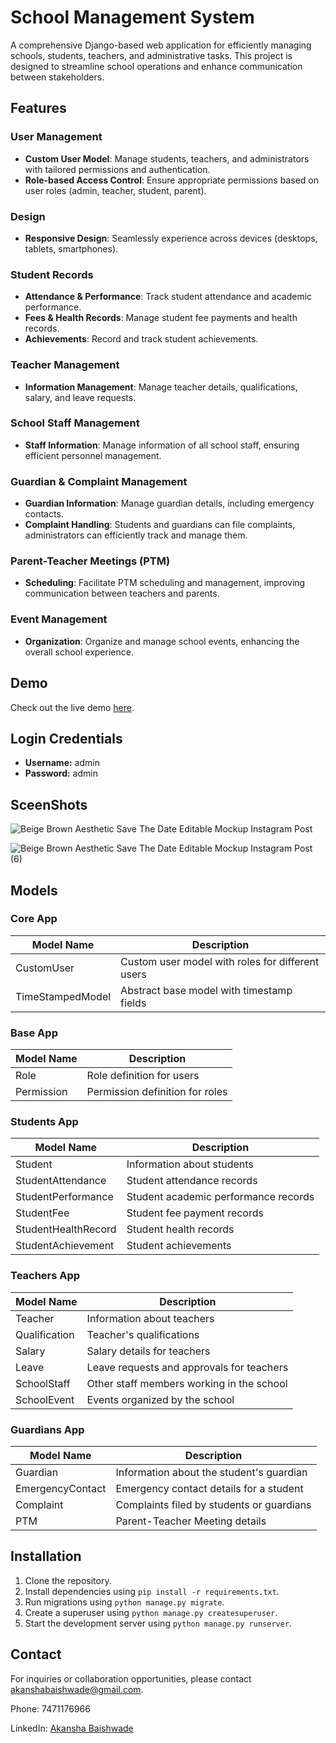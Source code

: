 # School Management System

A comprehensive Django-based web application for efficiently managing schools, students, teachers, and administrative tasks. This project is designed to streamline school operations and enhance communication between stakeholders.

## Features

### User Management
- **Custom User Model**: Manage students, teachers, and administrators with tailored permissions and authentication.
- **Role-based Access Control**: Ensure appropriate permissions based on user roles (admin, teacher, student, parent).

### Design
- **Responsive Design**: Seamlessly experience across devices (desktops, tablets, smartphones).

### Student Records
- **Attendance & Performance**: Track student attendance and academic performance.
- **Fees & Health Records**: Manage student fee payments and health records.
- **Achievements**: Record and track student achievements.

### Teacher Management
- **Information Management**: Manage teacher details, qualifications, salary, and leave requests.


### School Staff Management
- **Staff Information**: Manage information of all school staff, ensuring efficient personnel management.

### Guardian & Complaint Management
- **Guardian Information**: Manage guardian details, including emergency contacts.
- **Complaint Handling**: Students and guardians can file complaints, administrators can efficiently track and manage them.

### Parent-Teacher Meetings (PTM)
- **Scheduling**: Facilitate PTM scheduling and management, improving communication between teachers and parents.

### Event Management
- **Organization**: Organize and manage school events, enhancing the overall school experience.


## Demo

Check out the live demo [here](https://akanshabaishwade.pythonanywhere.com/).

## Login Credentials

- **Username:** admin
- **Password:** admin

## SceenShots
![Beige Brown Aesthetic Save The Date Editable Mockup Instagram Post](https://github.com/akanshabaishwade/SchoolManagementSystem/assets/85228361/e12988af-8024-41bd-83f8-744b62433925)

![Beige Brown Aesthetic Save The Date Editable Mockup Instagram Post (6)](https://github.com/akanshabaishwade/SchoolManagementSystem/assets/85228361/e040afda-fde1-4504-992c-102b93b799f1)

## Models

### Core App

| Model Name            | Description                                      |
|-----------------------|--------------------------------------------------|
| CustomUser            | Custom user model with roles for different users |
| TimeStampedModel      | Abstract base model with timestamp fields       |

### Base App

| Model Name            | Description                                      |
|-----------------------|--------------------------------------------------|
| Role                  | Role definition for users                        |
| Permission            | Permission definition for roles                  |

### Students App

| Model Name            | Description                                      |
|-----------------------|--------------------------------------------------|
| Student               | Information about students                       |
| StudentAttendance     | Student attendance records                       |
| StudentPerformance    | Student academic performance records             |
| StudentFee            | Student fee payment records                      |
| StudentHealthRecord   | Student health records                           |
| StudentAchievement    | Student achievements                             |

### Teachers App

| Model Name            | Description                                      |
|-----------------------|--------------------------------------------------|
| Teacher               | Information about teachers                       |
| Qualification         | Teacher's qualifications                         |
| Salary                | Salary details for teachers                      |
| Leave                 | Leave requests and approvals for teachers        |
| SchoolStaff           | Other staff members working in the school        |
| SchoolEvent           | Events organized by the school                   |

### Guardians App

| Model Name            | Description                                      |
|-----------------------|--------------------------------------------------|
| Guardian              | Information about the student's guardian         |
| EmergencyContact      | Emergency contact details for a student          |
| Complaint             | Complaints filed by students or guardians        |
| PTM                   | Parent-Teacher Meeting details                   |


## Installation

1. Clone the repository.
2. Install dependencies using `pip install -r requirements.txt`.
3. Run migrations using `python manage.py migrate`.
4. Create a superuser using `python manage.py createsuperuser`.
5. Start the development server using `python manage.py runserver`.


## Contact

For inquiries or collaboration opportunities, please contact [akanshabaishwade@gmail.com](mailto:akanshabaishwade@gmail.com).

Phone: 7471176966

LinkedIn: [Akansha Baishwade](https://www.linkedin.com/in/akansha-baishwade/)


